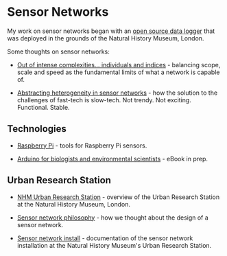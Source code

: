# Sensor Networks

My work on sensor networks began with an [open source data logger](https://doi.org/10.3897/BDJ.2.e1059) that was deployed in the grounds of the Natural History Museum, London.

Some thoughts on sensor networks:

- [Out of intense complexities… individuals and indices](https://medium.ebaker.me.uk/out-of-intense-complexities-individuals-and-indices-46df4e962c9b) - balancing scope, scale and speed as the fundamental limits of what a network is capable of.

- [Abstracting heterogeneity in sensor networks](https://medium.ebaker.me.uk/sensor-networks-1-abstracting-heterogeneity-319c0c41c9fa) - how the solution to the challenges of fast-tech is slow-tech. Not trendy. Not exciting. Functional. Stable.

## Technologies

- [Raspberry Pi](/raspberrypi) - tools for Raspberry Pi sensors.

- [Arduino for biologists and environmental scientists](https://arduino.wildlife.systems) - eBook in prep.

## Urban Research Station

- [NHM Urban Research Station](/urban-research-station.md) - overview of the Urban Research Station at the Natural History Museum, London.

- [Sensor network philosophy](/notes/sensor-network-philosophy) - how we thought about the design of a sensor network.

- [Sensor network install](/notes/sensor-network-install) - documentation of the sensor network installation at the Natural History Museum's Urban Research Station.

